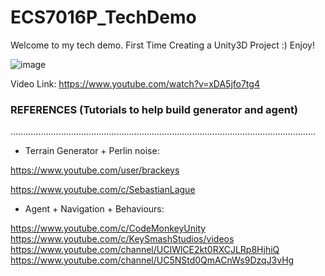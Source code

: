 # **ECS7016P_TechDemo**



Welcome to my tech demo. 
First Time Creating a Unity3D Project :) 
Enjoy!

![image](https://user-images.githubusercontent.com/104271448/165012878-e3919987-d420-4c69-8f94-74750fcb195b.png)


Video Link: https://www.youtube.com/watch?v=xDA5jfo7tg4

















### REFERENCES (Tutorials to help build generator and agent) 
.........................................................................................................................

* Terrain Generator + Perlin noise: 

https://www.youtube.com/user/brackeys

https://www.youtube.com/c/SebastianLague


* Agent + Navigation + Behaviours: 


https://www.youtube.com/c/CodeMonkeyUnity  
https://www.youtube.com/c/KeySmashStudios/videos 
https://www.youtube.com/channel/UCIWlCE2kt0RXCJLRp8HjhiQ
https://www.youtube.com/channel/UC5NStd0QmACnWs9DzqJ3vHg




